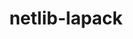 ---
title: "netlib-lapack"
layout: cache
categories: [package, develop-2025-01-19]
meta: {"versions": ["3.12.0"], "compilers": ["gcc@=12.3.0"], "oss": ["ubuntu22.04"], "platforms": ["linux"], "targets": ["x86_64_v3"], "stacks": ["root", "tutorial"], "num_specs": 1, "num_specs_by_stack": {"tutorial": 1, "root": 1}}
spec_details: [{"hash": "4xswzrveezxeujexuftl2xryi4xj5thm", "compiler": "gcc@=12.3.0", "versions": ["3.12.0"], "os": "ubuntu22.04", "platform": "linux", "target": "x86_64_v3", "variants": ["build_system=cmake", "build_type=Release", "~external-blas", "generator=make", "~ipo", "+lapacke", "+pic", "+shared", "~xblas"], "stacks": ["tutorial", "root"], "size": "-", "tarball": "https://binaries.spack.io/develop-2025-01-19/build_cache/linux-ubuntu22.04-x86_64_v3/gcc-12.3.0/netlib-lapack-3.12.0/linux-ubuntu22.04-x86_64_v3-gcc-12.3.0-netlib-lapack-3.12.0-4xswzrveezxeujexuftl2xryi4xj5thm.spack"}]
---